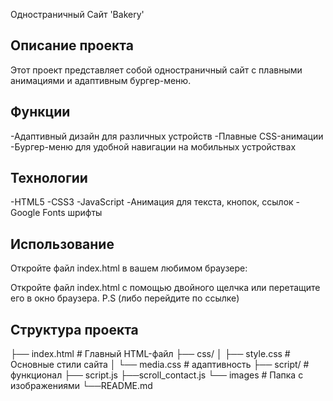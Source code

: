 Одностраничный Сайт 'Bakery'

## Описание проекта
Этот проект представляет собой одностраничный сайт с плавными анимациями и адаптивным бургер-меню.

## Функции
-Адаптивный дизайн для различных устройств
-Плавные CSS-анимации
-Бургер-меню для удобной навигации на мобильных устройствах

## Технологии
-HTML5
-CSS3
-JavaScript
-Анимация для текста, кнопок, ссылок
-Google Fonts шрифты

## Использование
Откройте файл index.html в вашем любимом браузере:

Откройте файл index.html с помощью двойного щелчка или перетащите его в окно браузера.
P.S (либо перейдите по ссылке)

## Структура проекта
├── index.html         # Главный HTML-файл
├── css/
│   ├── style.css     # Основные стили сайта
│   └── media.css    # адаптивность
├── script/            # функционал
    ├── script.js
    ├──scroll_contact.js
└── images # Папка с изображениями
└──README.md   
